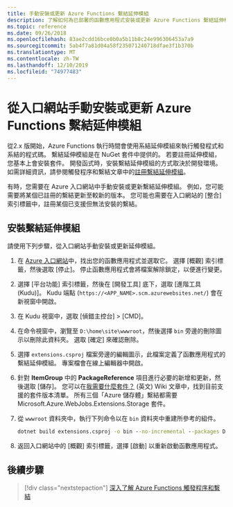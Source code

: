 ```yaml
---
title: 手動安裝或更新 Azure Functions 繫結延伸模組
description: 了解如何為已部署的函數應用程式安裝或更新 Azure Functions 繫結延伸模組。
ms.topic: reference
ms.date: 09/26/2018
ms.openlocfilehash: 83ae2cdd16bce0b0a5b11b8c24e996306453a7a9
ms.sourcegitcommit: 5ab4f7a81d04a58f235071240718dfae3f1b370b
ms.translationtype: MT
ms.contentlocale: zh-TW
ms.lasthandoff: 12/10/2019
ms.locfileid: "74977483"
---
```

# <a name="manually-install-or-update-azure-functions-binding-extensions-from-the-portal"></a>從入口網站手動安裝或更新 Azure Functions 繫結延伸模組

從2.x 版開始，Azure Functions 執行時間會使用系結延伸模組來執行觸發程式和系結的程式碼。 繫結延伸模組是在 NuGet 套件中提供的。 若要註冊延伸模組，您基本上會安裝套件。 開發函式時，安裝繫結延伸模組的方式取決於開發環境。 如需詳細資訊，請參閱觸發程序和繫結文章中的[註冊繫結延伸模組](./functions-bindings-register.md)。

有時，您需要在 Azure 入口網站中手動安裝或更新繫結延伸模組。 例如，您可能需要將某個已註冊的繫結更新至較新的版本。 您可能也需要在入口網站的 [整合] 索引標籤中，註冊某個已支援但無法安裝的繫結。

## <a name="install-a-binding-extension"></a>安裝繫結延伸模組

請使用下列步驟，從入口網站手動安裝或更新延伸模組。

1. 在 [Azure 入口網站](https://portal.azure.com)中，找出您的函數應用程式並選取它。 選擇 [概觀] 索引標籤，然後選取 [停止]。  停止函數應用程式會將檔案解除鎖定，以便進行變更。

1. 選擇 [平台功能] 索引標籤，然後在 [開發工具] 底下，選取 [進階工具 (Kudu)]。 Kudu 端點 (`https://<APP_NAME>.scm.azurewebsites.net/`) 會在新視窗中開啟。

1. 在 Kudu 視窗中，選取 [偵錯主控台] > [CMD]。  

1. 在命令視窗中，瀏覽至 `D:\home\site\wwwroot`，然後選擇 `bin` 旁邊的刪除圖示以刪除此資料夾。 選取 [確定] 來確認刪除。

1. 選擇 `extensions.csproj` 檔案旁邊的編輯圖示，此檔案定義了函數應用程式的繫結延伸模組。 專案檔會在線上編輯器中開啟。

1. 針對 **ItemGroup** 中的 **PackageReference** 項目進行必要的新增和更新，然後選取 [儲存]。 您可以在[我需要什麼套件？](https://github.com/Azure/azure-functions-host/wiki/Updating-your-function-app-extensions#what-nuget-packages-do-i-need) \(英文\) Wiki 文章中，找到目前支援的套件版本清單。 所有三個「Azure 儲存體」繫結都需要 Microsoft.Azure.WebJobs.Extensions.Storage 套件。

1. 從 `wwwroot` 資料夾中，執行下列命令以在 `bin` 資料夾中重建所參考的組件。

    ```cmd
    dotnet build extensions.csproj -o bin --no-incremental --packages D:\home\.nuget
    ```

1. 返回入口網站中的 [概觀] 索引標籤，選擇 [啟動] 以重新啟動函數應用程式。

## <a name="next-steps"></a>後續步驟

> [!div class="nextstepaction"]
> [深入了解 Azure Functions 觸發程序和繫結](functions-triggers-bindings.md)
